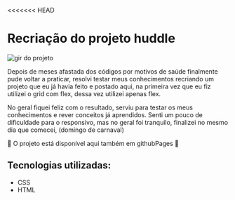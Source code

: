 <<<<<<< HEAD
# Recriação do projeto huddle
<img src="src/image/readme/animacao-readme.gif" alt="gir do projeto">
<p> Depois de meses afastada dos códigos por motivos de saúde finalmente pude voltar a praticar, resolvi testar meus conhecimentos recriando um projeto que eu já havia feito e postado aqui, na primeira vez que eu fiz utilizei o grid com flex, dessa vez utilizei apenas flex.</p>

<p>No geral fiquei feliz com o resultado, serviu para testar os meus conhecimentos e rever conceitos já aprendidos. Senti um pouco de dificuldade para o responsivo, mas no geral foi tranquilo, finalizei no mesmo dia que comecei, (domingo de carnaval) </p> 

<p> 🚀 O projeto está disponível aqui também em githubPages 🚀</p>

## Tecnologias utilizadas:
 - CSS  
 - HTML
